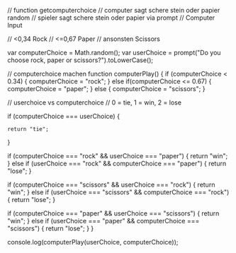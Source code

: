// function getcomputerchoice
// computer sagt schere stein oder papier random
// spieler sagt schere stein oder papier via prompt
// Computer Input

// <0,34 Rock
// <=0,67 Paper
// ansonsten Scissors




var computerChoice = Math.random();
var userChoice = prompt("Do you choose rock, paper or scissors?").toLowerCase();



    



// computerchoice machen
function computerPlay() {
if (computerChoice < 0.34) {
    computerChoice = "rock";
} else if(computerChoice <= 0.67) {
    computerChoice = "paper";
}
else   { 
    computerChoice = "scissors";
} 

// userchoice vs computerchoice
// 0 = tie, 1 = win, 2 = lose



if (computerChoice === userChoice) {

    return "tie";
}
    
if (computerChoice === "rock" && userChoice === "paper") {
    return "win";
} else if (userChoice === "rock" && computerChoice === "paper") {
    return "lose";
}

if (computerChoice === "scissors" && userChoice === "rock") {
    return "win";
} else if (userChoice === "scissors" && computerChoice === "rock") {
    return "lose";
}

if (computerChoice === "paper" && userChoice === "scissors") {
    return "win";
} else if (userChoice === "paper" && computerChoice === "scissors") {
    return "lose";
}
    }

    


 console.log(computerPlay(userChoice, computerChoice));